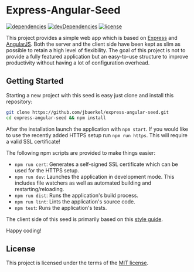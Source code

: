 # Express-Angular-Seed
[![dependencies](https://img.shields.io/david/jbuerkel/express-angular-seed.svg)](https://david-dm.org/jbuerkel/express-angular-seed#info=dependencies&view=table)
[![devDependencies](https://img.shields.io/david/dev/jbuerkel/express-angular-seed.svg)](https://david-dm.org/jbuerkel/express-angular-seed#info=devDependencies&view=table)
[![license](https://img.shields.io/badge/license-MIT-blue.svg)](https://opensource.org/licenses/MIT)

This project provides a simple web app which is based on [Express](https://www.npmjs.com/package/express) and [AngularJS](https://www.npmjs.com/package/angular). Both the server and the client side have been kept as slim as possible to retain a high level of flexibility. The goal of this project is not to provide a fully featured application but an easy-to-use structure to improve productivity without having a lot of configuration overhead.

## Getting Started

Starting a new project with this seed is easy just clone and install this repository:

```sh
git clone https://github.com/jbuerkel/express-angular-seed.git
cd express-angular-seed && npm install
```

After the installation launch the application with `npm start`. If you would like to use the recently added HTTPS setup run `npm run https`. This will require a valid SSL certificate!

The following npm scripts are provided to make things easier:
- `npm run cert`: Generates a self-signed SSL certificate which can be used for the HTTPS setup.
- `npm run dev`: Launches the application in development mode. This includes file watchers as well as automated building and restarting/reloading.
- `npm run dist`: Runs the application's build process.
- `npm run lint`: Lints the application's source code.
- `npm test`: Runs the application's tests.

The client side of this seed is primarily based on this [style guide](https://github.com/johnpapa/angular-styleguide/tree/master/a1).

Happy coding!

## License

This project is licensed under the terms of the [MIT license](https://github.com/jbuerkel/express-angular-seed/blob/master/LICENSE).
